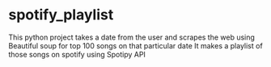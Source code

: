 # spotify_playlist
This python project takes a date from the user and scrapes the web using Beautiful soup for top 100 songs on that particular date 
It makes a playlist of those songs on spotify using Spotipy API
